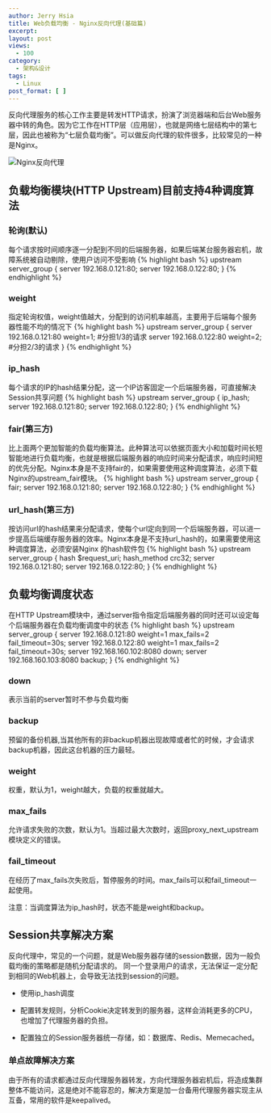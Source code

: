 ```yaml
---
author: Jerry Hsia
title: Web负载均衡 - Nginx反向代理(基础篇)
excerpt:
layout: post
views:
  - 100
category:
  - 架构&设计
tags:
  - Linux
post_format: [ ]
---
```


反向代理服务的核心工作主要是转发HTTP请求，扮演了浏览器端和后台Web服务器中转的角色。因为它工作在HTTP层（应用层），也就是网络七层结构中的第七层，因此也被称为“七层负载均衡”。可以做反向代理的软件很多，比较常见的一种是Nginx。

![Nginx反向代理]({{site.blog.static}}files/load-balancing-nginx.jpg)

## 负载均衡模块(HTTP Upstream)目前支持4种调度算法

### 轮询(默认)

每个请求按时间顺序逐一分配到不同的后端服务器，如果后端某台服务器宕机，故障系统被自动剔除，使用户访问不受影响
{% highlight bash %}
upstream server_group {
   server 192.168.0.121:80;
   server 192.168.0.122:80;
}
{% endhighlight %}

### weight

指定轮询权值，weight值越大，分配到的访问机率越高，主要用于后端每个服务器性能不均的情况下
{% highlight bash %}
upstream server_group {
   server 192.168.0.121:80 weight=1; #分担1/3的请求
   server 192.168.0.122:80 weight=2; #分担2/3的请求
}
{% endhighlight %}

### ip_hash

每个请求的IP的hash结果分配，这一个IP访客固定一个后端服务器，可直接解决Session共享问题
{% highlight bash %}
upstream server_group {
   ip_hash;
   server 192.168.0.121:80;
   server 192.168.0.122:80;
}
{% endhighlight %}

### fair(第三方)

比上面两个更加智能的负载均衡算法。此种算法可以依据页面大小和加载时间长短智能地进行负载均衡，也就是根据后端服务器的响应时间来分配请求，响应时间短的优先分配。Nginx本身是不支持fair的，如果需要使用这种调度算法，必须下载Nginx的upstream_fair模块。
{% highlight bash %}
upstream server_group {
   fair;
   server 192.168.0.121:80;
   server 192.168.0.122:80;
}
{% endhighlight %}

### url_hash(第三方)

按访问url的hash结果来分配请求，使每个url定向到同一个后端服务器，可以进一步提高后端缓存服务器的效率。Nginx本身是不支持url_hash的，如果需要使用这种调度算法，必须安装Nginx 的hash软件包
{% highlight bash %}
upstream server_group {
   hash $request_uri;
   hash_method crc32;
   server 192.168.0.121:80;
   server 192.168.0.122:80;
}
{% endhighlight %}

## 负载均衡调度状态

在HTTP Upstream模块中，通过server指令指定后端服务器的同时还可以设定每个后端服务器在负载均衡调度中的状态
{% highlight bash %}
upstream server_group {
   server 192.168.0.121:80 weight=1 max_fails=2 fail_timeout=30s;
   server 192.168.0.122:80 weight=1 max_fails=2 fail_timeout=30s;
   server 192.168.160.102:8080 down;
   server 192.168.160.103:8080 backup;
}
{% endhighlight %}

### down

表示当前的server暂时不参与负载均衡

### backup

预留的备份机器,当其他所有的非backup机器出现故障或者忙的时候，才会请求backup机器，因此这台机器的压力最轻。

### weight 

权重，默认为1，weight越大，负载的权重就越大。

### max_fails

允许请求失败的次数，默认为1。当超过最大次数时，返回proxy_next_upstream 模块定义的错误。

### fail_timeout

在经历了max_fails次失败后，暂停服务的时间。max_fails可以和fail_timeout一起使用。

注意：当调度算法为ip_hash时，状态不能是weight和backup。

## Session共享解决方案

反向代理中，常见的一个问题，就是Web服务器存储的session数据，因为一般负载均衡的策略都是随机分配请求的。
同一个登录用户的请求，无法保证一定分配到相同的Web机器上，会导致无法找到session的问题。

- 使用ip_hash调度

- 配置转发规则，分析Cookie决定转发到的服务器，这样会消耗更多的CPU，也增加了代理服务器的负担。

- 配置独立的Session服务器统一存储，如：数据库、Redis、Memecached。

### 单点故障解决方案

由于所有的请求都通过反向代理服务器转发，方向代理服务器宕机后，将造成集群整体不能访问，这是绝对不能容忍的，解决方案是加一台备用代理服务器实现主从互备，常用的软件是keepalived。
